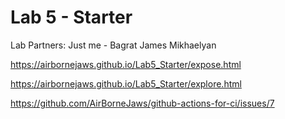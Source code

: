 # Lab 5 - Starter
Lab Partners: Just me - Bagrat James Mikhaelyan 

https://airbornejaws.github.io/Lab5_Starter/expose.html 

https://airbornejaws.github.io/Lab5_Starter/explore.html

https://github.com/AirBorneJaws/github-actions-for-ci/issues/7

